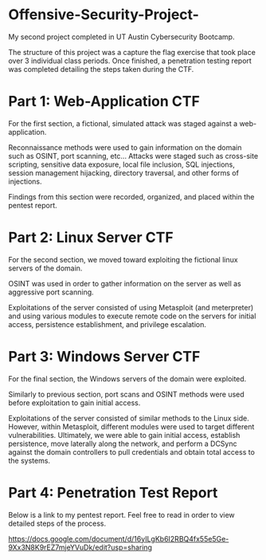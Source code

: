 # Offensive-Security-Project-
My second project completed in UT Austin Cybersecurity Bootcamp. 

The structure of this project was a capture the flag exercise that took place over 3 individual class periods. Once finished, a penetration testing report 
was completed detailing the steps taken during the CTF. 

# Part 1: Web-Application CTF 

For the first section, a fictional, simulated attack was staged against a web-application. 

Reconnaissance methods were used to gain information on the domain such as OSINT, port scanning, etc... 
Attacks were staged such as cross-site scripting, sensitive data exposure, local file inclusion, SQL injections, session management hijacking, directory traversal, 
and other forms of injections. 

Findings from this section were recorded, organized, and placed within the pentest report. 

# Part 2: Linux Server CTF

For the second section, we moved toward exploiting the fictional linux servers of the domain. 

OSINT was used in order to gather information on the server as well as aggressive port scanning. 

Exploitations of the server consisted of using Metasploit (and meterpreter) and using various modules to execute remote code on the servers for initial access, persistence establishment, and privilege escalation. 

# Part 3: Windows Server CTF

For the final section, the Windows servers of the domain were exploited. 

Similarly to previous section, port scans and OSINT methods were used before exploitation to gain initial access. 

Exploitations of the server consisted of similar methods to the Linux side. However, within Metasploit, different modules were used to target different vulnerabilities. Ultimately, we were able to gain initial access, establish persistence, move laterally along the network, and perform a DCSync against the domain controllers to pull credentials and obtain total access to the systems. 

# Part 4: Penetration Test Report 

Below is a link to my pentest report. Feel free to read in order to view detailed steps of the process. 

https://docs.google.com/document/d/16yILgKb6I2RBQ4fx55e5Ge-9Xx3N8K9rEZ7mjeYVuDk/edit?usp=sharing
